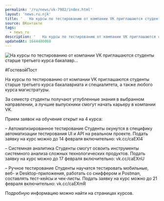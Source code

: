```yaml
---
permalink: '/ru/news/vk-7982/index.html'
layout: 'news.ru.njk'
title: '   На курсы по тестированию от компании VK приглашаются студенты старше третьего курса бакалавр…'
source: ВКонтакте
tags:
  - news_ru
description: '   На курсы по тестированию от компании VK приглашаются студенты старше третьего курса бакалавр…'
updatedAt: 1644480060
---
```

![   На курсы по тестированию от компании VK приглашаются студенты старше третьего курса бакалавр…](https://sun9-41.userapi.com/sun9-42/impg/mFx8md_1IO8a-uQYn6y1X3sK7t9e7V1ozZB-wQ/dhVy7fhiYno.jpg?size=510x340&quality=95&sign=f9b17fc18df7ca48049bb4a6b3217269&c_uniq_tag=oXt77_eNIfuybyc8NHd_H4rmB26T8eGkNEiCkkSNDBw&type=album)

#ГостевойПост

На курсы по тестированию от компании VK приглашаются студенты старше третьего курса бакалавриата и специалитета, а также любого курса магистратуры.

За семестр студенты получают углубленные знания в выбранном направлении, а лучшие выпускники смогут начать карьеру в компании VK.

Прием заявок на обучение открыт на 4 курса:

– Автоматизированное тестирование
Студенты окунутся в специфику автоматизации тестирования UI и API на реальном проекте.
Подать заявку на курс можно до 14 февраля включительно: vk.cc/caEXl4

– Системная аналитика
Студенты смогут освоить инструменты системного анализа сложных технологических продуктов.
Подать заявку на курс можно до 17 февраля включительно: vk.cc/caEXnU

– Ручное тестирование
Студенты научатся тестировать мобильные, веб- и Desktop-приложения, работать со сниффером и Postman, составлять тест-кейсы и чек-листы.
Подать заявку на курс можно до 21 февраля включительно: vk.cc/caEXmR

Подробную информацию можно найти на страницах курсов.
